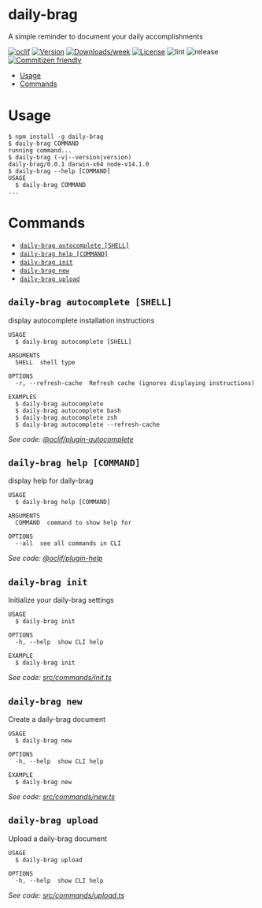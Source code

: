 # daily-brag

A simple reminder to document your daily accomplishments

[![oclif](https://img.shields.io/badge/cli-oclif-brightgreen.svg)](https://oclif.io)
[![Version](https://img.shields.io/npm/v/@c4tastic/daily-brag)](https://npmjs.org/package/@c4tastic/daily-brag)
[![Downloads/week](https://img.shields.io/npm/dw/@c4tastic/daily-brag)](https://npmjs.org/package/@c4tastic/daily-brag)
[![License](https://img.shields.io/npm/l/@c4tastic/daily-brag)](https://github.com/c4tastic/daily-brag/blob/master/package.json)
![lint](https://github.com/c4tastic/daily-brag/workflows/lint/badge.svg)
![release](https://github.com/c4tastic/daily-brag/workflows/release/badge.svg)
[![Commitizen friendly](https://img.shields.io/badge/commitizen-friendly-brightgreen.svg)](http://commitizen.github.io/cz-cli/)

<!-- toc -->

- [Usage](#usage)
- [Commands](#commands)
<!-- tocstop -->

# Usage

<!-- usage -->

```sh-session
$ npm install -g daily-brag
$ daily-brag COMMAND
running command...
$ daily-brag (-v|--version|version)
daily-brag/0.0.1 darwin-x64 node-v14.1.0
$ daily-brag --help [COMMAND]
USAGE
  $ daily-brag COMMAND
...
```

<!-- usagestop -->

# Commands

<!-- commands -->

- [`daily-brag autocomplete [SHELL]`](#daily-brag-autocomplete-shell)
- [`daily-brag help [COMMAND]`](#daily-brag-help-command)
- [`daily-brag init`](#daily-brag-init)
- [`daily-brag new`](#daily-brag-new)
- [`daily-brag upload`](#daily-brag-upload)

## `daily-brag autocomplete [SHELL]`

display autocomplete installation instructions

```
USAGE
  $ daily-brag autocomplete [SHELL]

ARGUMENTS
  SHELL  shell type

OPTIONS
  -r, --refresh-cache  Refresh cache (ignores displaying instructions)

EXAMPLES
  $ daily-brag autocomplete
  $ daily-brag autocomplete bash
  $ daily-brag autocomplete zsh
  $ daily-brag autocomplete --refresh-cache
```

_See code: [@oclif/plugin-autocomplete](https://github.com/oclif/plugin-autocomplete/blob/v0.3.0/src/commands/autocomplete/index.ts)_

## `daily-brag help [COMMAND]`

display help for daily-brag

```
USAGE
  $ daily-brag help [COMMAND]

ARGUMENTS
  COMMAND  command to show help for

OPTIONS
  --all  see all commands in CLI
```

_See code: [@oclif/plugin-help](https://github.com/oclif/plugin-help/blob/v3.2.1/src/commands/help.ts)_

## `daily-brag init`

Initialize your daily-brag settings

```
USAGE
  $ daily-brag init

OPTIONS
  -h, --help  show CLI help

EXAMPLE
  $ daily-brag init
```

_See code: [src/commands/init.ts](https://github.com/c4tastic/daily-brag/blob/v0.0.1/src/commands/init.ts)_

## `daily-brag new`

Create a daily-brag document

```
USAGE
  $ daily-brag new

OPTIONS
  -h, --help  show CLI help

EXAMPLE
  $ daily-brag new
```

_See code: [src/commands/new.ts](https://github.com/c4tastic/daily-brag/blob/v0.0.1/src/commands/new.ts)_

## `daily-brag upload`

Upload a daily-brag document

```
USAGE
  $ daily-brag upload

OPTIONS
  -h, --help  show CLI help
```

_See code: [src/commands/upload.ts](https://github.com/c4tastic/daily-brag/blob/v0.0.1/src/commands/upload.ts)_

<!-- commandsstop -->
